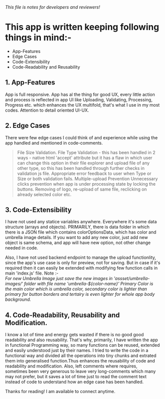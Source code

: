 _This file is notes for developers and reviewers!_

# This app is written keeping following things in mind:-

- App-Features
- Edge Cases
- Code-Extensibility
- Code-Readability and Reusability

## 1. App-Features

App is full responsive.
App has al the thing for good UX, every little action and process is reflected in app UI like Uploading, Validating, Processing, Progress etc. which enhances the UX multifold, that's what I use in my most codes. Attention to detail oriented UI-UX.

## 2. Edge Cases

There were few edge cases I could think of and experience while using the app handled and mentioned in code-comments.

> File Size Validation.
> File Type Validation - this has been handled in 2 ways - native html 'accept' attribute but it has a flaw in which user can change this option in their file explorer and upload file of any other type, so this has been handled through further checks in validation js file.
> Appropriate error feedback to user when Type or Size or both validation fails.
> Multiple-upload Prevention
> Unnecessary clicks prevention when app is under processing state by locking the buttons.
> Removing of logo, re-upload of same file, reclicking on already selected color etc.

## 3. Code-Extensibility

I have not used any statice variables anywhere. Everywhere it's some data structure (arrays and objects).
PRIMARILY, there is data folder in which there is a JSON file which contains colorOptionsData, which has color and umbrella image details.
If you want to add any new color, just add new object is same schema, and app will have new option, not other change needed in code.

Also, I have not used backend endpoint to manage the upload functionlity, since the app's use case is only for preview, not for saving. But in case if it's required then it can easily be extended with modifying few function calls in main 'index.js' file.
Note :-  
_For new Umbrella Image just save the new images in 'assset/umbrella-images/' folder with file name 'umbrella-${color-name}'_
_Primary Color is the main color which is umbrella color, secondary color is lighter than primary for button borders and tertairy is even lighter for whole app body background._

## 4. Code-Readability, Reusability and Modification.

I know a lot of time and energy gets wasted if there is no good good readability and also reusability.
That's why, primarily, I have written the app in functional Programming way, so many functions can be reused, extended and easily understood just by their names.
I tried to write the code in a functional way and divided all the operations into tiny chunks and extrated them into generalised function.Thus enhances the reusability of code and readability and modification.
Also, left comments where requires, sometimes been very generous to leave very long-comments which many may not prefer, but it saves a lot of time just to read the comment text instead of code to understand how an edge case has been handled.

Thanks for reading!
I am available to connect anytime.
